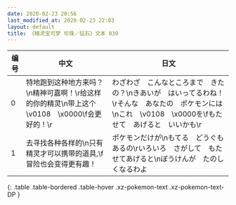 ```yaml
---
date: 2020-02-23 20:56
last_modified_at: 2020-02-23 22:03
layout: default
title: 《精灵宝可梦 珍珠／钻石》文本 039
---
```

| 编号 | 中文 | 日文 |
| ---- | ---- | ---- |
| 0 | 特地跑到这种地方来吗？\n精神可嘉啊！\r给这样的你的精灵\n带上这个\v0108　\x0000\f会更好的！\r | わざわざ　こんなところまで　きたの？\nきあいが　はいってるわね！\rそんな　あなたの　ポケモンには\nこれ　\v0108　\x0000を\fもたせて　あげると　いいかも\r |
| 1 | 去寻找各种各样的\n只有精灵才可以携带的道具,\f冒险也会变得更有趣！ | ポケモンだけが\nもてる　どうぐも　あるの\rいろいろ　さがして　もたせてあげると\nぼうけんが　たのしくなるわよ |
{: .table .table-bordered .table-hover .xz-pokemon-text .xz-pokemon-text-DP }